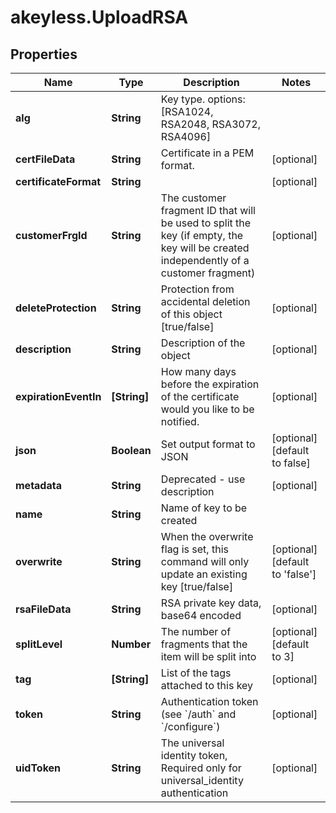 # akeyless.UploadRSA

## Properties

Name | Type | Description | Notes
------------ | ------------- | ------------- | -------------
**alg** | **String** | Key type. options: [RSA1024, RSA2048, RSA3072, RSA4096] | 
**certFileData** | **String** | Certificate in a PEM format. | [optional] 
**certificateFormat** | **String** |  | [optional] 
**customerFrgId** | **String** | The customer fragment ID that will be used to split the key (if empty, the key will be created independently of a customer fragment) | [optional] 
**deleteProtection** | **String** | Protection from accidental deletion of this object [true/false] | [optional] 
**description** | **String** | Description of the object | [optional] 
**expirationEventIn** | **[String]** | How many days before the expiration of the certificate would you like to be notified. | [optional] 
**json** | **Boolean** | Set output format to JSON | [optional] [default to false]
**metadata** | **String** | Deprecated - use description | [optional] 
**name** | **String** | Name of key to be created | 
**overwrite** | **String** | When the overwrite flag is set, this command will only update an existing key [true/false] | [optional] [default to &#39;false&#39;]
**rsaFileData** | **String** | RSA private key data, base64 encoded | [optional] 
**splitLevel** | **Number** | The number of fragments that the item will be split into | [optional] [default to 3]
**tag** | **[String]** | List of the tags attached to this key | [optional] 
**token** | **String** | Authentication token (see &#x60;/auth&#x60; and &#x60;/configure&#x60;) | [optional] 
**uidToken** | **String** | The universal identity token, Required only for universal_identity authentication | [optional] 


